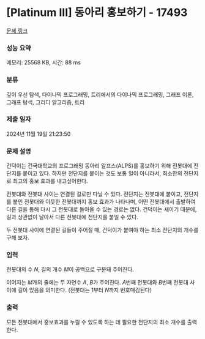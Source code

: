 # [Platinum III] 동아리 홍보하기 - 17493 

[문제 링크](https://www.acmicpc.net/problem/17493) 

### 성능 요약

메모리: 25568 KB, 시간: 88 ms

### 분류

깊이 우선 탐색, 다이나믹 프로그래밍, 트리에서의 다이나믹 프로그래밍, 그래프 이론, 그래프 탐색, 그리디 알고리즘, 트리

### 제출 일자

2024년 11월 19일 21:23:50

### 문제 설명

<p>건덕이는 건국대학교의 프로그래밍 동아리 알프스(ALPS)를 홍보하기 위해 전봇대에 전단지를 붙이고 있다. 하지만 전단지를 붙이는 것도 보통 일이 아니라서, 최소한의 전단지로 최고의 홍보 효과를 내고싶어한다.</p>

<p>전봇대와 전봇대 사이는 연결된 길로만 다닐 수 있다. 전단지는 전봇대에 붙이고, 전단지를 붙인 전봇대와 이웃한 전봇대까지 홍보 효과가 나타나며, 어떤 전봇대에서 출발하여 다른 길을 통해 다시 그 전봇대로 돌아올 수 있는 경로는 없다. 건덕이는 새이기 때문에, 길과 상관없이 날아서 다른 전봇대에 전단지를 붙일 수 있다.</p>

<p>두 전봇대 사이에 연결된 길들이 주어질 때, 건덕이가 붙여야 하는 최소 전단지의 개수를 구해 보자.</p>

### 입력 

 <p>전봇대의 수 <em>N</em>, 길의 개수 <em>M</em>이 공백으로 구분돼 주어진다.</p>

<p>이어지는 <em>M</em>개의 줄에는 두 자연수 <em>A</em>,<em> B</em>가 주어진다. <em>A</em>번째 전봇대와 <em>B</em>번째 전봇대 사이에 길이 있음을 의미한다. (전봇대는 1부터 <em>N</em>까지 번호매김된다)</p>

### 출력 

 <p>모든 전봇대에서 홍보효과를 누릴 수 있도록 하는 데 필요한 전단지의 최소 개수를 출력한다.</p>

